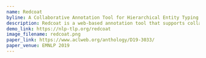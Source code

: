 ```yaml
---
name: Redcoat
byline: A Collaborative Annotation Tool for Hierarchical Entity Typing
description: Redcoat is a web-based annotation tool that supports collaborative hierarchical entity typing. As an annotation tool, Redcoat also facilitates knowledge elicitation by allowing the creation and continuous refinement of concept hierarchies during annotation.
demo_link: https://nlp-tlp.org/redcoat
image_filename: redcoat.png
paper_link: https://www.aclweb.org/anthology/D19-3033/
paper_venue: EMNLP 2019
---
```

